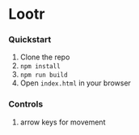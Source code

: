 # Lootr

### Quickstart

1. Clone the repo
2. `npm install`
3. `npm run build`
4. Open `index.html` in your browser

### Controls
1. arrow keys for movement
